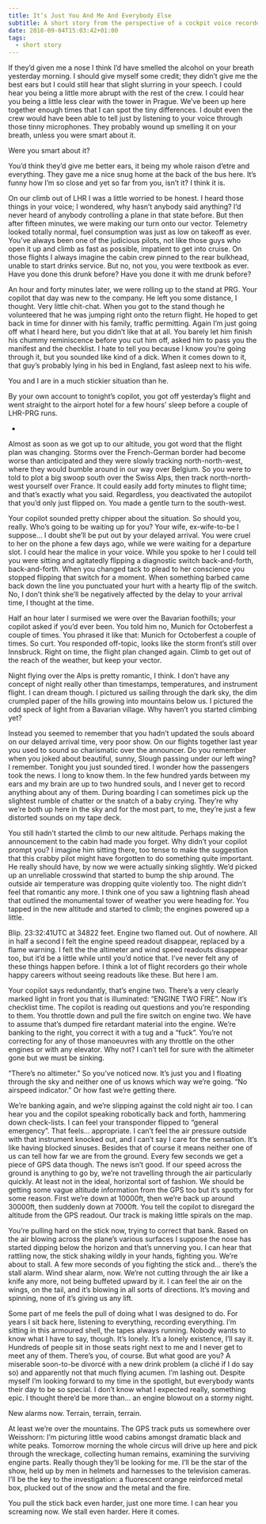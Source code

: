 ```yaml
---
title: It’s Just You And Me And Everybody Else
subtitle: A short story from the perspective of a cockpit voice recorder
date: 2018-09-04T15:03:42+01:00
tags:
  - short story
---
```


If they’d given me a nose I think I’d have smelled the alcohol on your breath yesterday morning. I should give myself some credit; they didn’t give me the best ears but I could still hear that slight slurring in your speech. I could hear you being a little more abrupt with the rest of the crew. I could hear you being a little less clear with the tower in Prague. We’ve been up here together enough times that I can spot the tiny differences. I doubt even the crew would have been able to tell just by listening to your voice through those tinny microphones. They probably wound up smelling it on your breath, unless you were smart about it.

Were you smart about it?

You’d think they’d give me better ears, it being my whole raison d’etre and everything. They gave me a nice snug home at the back of the bus here. It’s funny how I’m so close and yet so far from you, isn’t it? I think it is.

On our climb out of LHR I was a little worried to be honest. I heard those things in your voice; I wondered, why hasn’t anybody said anything? I’d never heard of anybody controlling a plane in that state before. But then after fifteen minutes, we were making our turn onto our vector. Telemetry looked totally normal, fuel consumption was just as low on takeoff as ever. You’ve always been one of the judicious pilots, not like those guys who open it up and climb as fast as possible, impatient to get into cruise. On those flights I always imagine the cabin crew pinned to the rear bulkhead, unable to start drinks service. But no, not you, you were textbook as ever. Have you done this drunk before? Have you done it with me drunk before?

An hour and forty minutes later, we were rolling up to the stand at PRG. Your copilot that day was new to the company. He left you some distance, I thought. Very little chit-chat. When you got to the stand though he volunteered that he was jumping right onto the return flight. He hoped to get back in time for dinner with his family, traffic permitting. Again I’m just going off what I heard here, but you didn’t like that at all. You barely let him finish his chummy reminiscence before you cut him off, asked him to pass you the manifest and the checklist. I hate to tell you because I know you’re going through it, but you sounded like kind of a dick. When it comes down to it, that guy’s probably lying in his bed in England, fast asleep next to his wife.

You and I are in a much stickier situation than he.

By your own account to tonight’s copilot, you got off yesterday’s flight and went straight to the airport hotel for a few hours’ sleep before a couple of LHR-PRG runs.

*

Almost as soon as we got up to our altitude, you got word that the flight plan was changing. Storms over the French-German border had become worse than anticipated and they were slowly tracking north-north-west, where they would bumble around in our way over Belgium. So you were to told to plot a big swoop south over the Swiss Alps, then track north-north-west yourself over France. It could easily add forty minutes to flight time; and that’s exactly what you said. Regardless, you deactivated the autopilot that you’d only just flipped on. You made a gentle turn to the south-west.

Your copilot sounded pretty chipper about the situation. So should you, really. Who’s going to be waiting up for you? Your wife, ex-wife-to-be I suppose… I doubt she’ll be put out by your delayed arrival. You were cruel to her on the phone a few days ago, while we were waiting for a departure slot. I could hear the malice in your voice. While you spoke to her I could tell you were sitting and agitatedly flipping a diagnostic switch back-and-forth, back-and-forth. When you changed tack to plead to her conscience you stopped flipping that switch for a moment. When something barbed came back down the line you punctuated your hurt with a hearty flip of the switch. No, I don’t think she’ll be negatively affected by the delay to your arrival time, I thought at the time.

Half an hour later I surmised we were over the Bavarian foothills; your copilot asked if you’d ever been. You told him no, Munich for Octoberfest a couple of times. You phrased it like that: Munich for Octoberfest a couple of times. So curt. You responded off-topic, looks like the storm front’s still over Innsbruck. Right on time, the flight plan changed again. Climb to get out of the reach of the weather, but keep your vector.

Night flying over the Alps is pretty romantic, I think. I don’t have any concept of night really other than timestamps, temperatures, and instrument flight. I can dream though. I pictured us sailing through the dark sky, the dim crumpled paper of the hills growing into mountains below us. I pictured the odd speck of light from a Bavarian village. Why haven’t you started climbing yet?

Instead you seemed to remember that you hadn’t updated the souls aboard on our delayed arrival time, very poor show. On  our flights together last year you used to sound so charismatic over the announcer. Do you remember when you joked about beautiful, sunny, Slough passing under our left wing? I remember. Tonight you just sounded tired. I wonder how the passengers took the news. I long to know them. In the few hundred yards between my ears and my brain are up to two hundred souls, and I never get to record anything about any of them. During boarding I can sometimes pick up the slightest rumble of chatter or the snatch of a baby crying. They’re why we’re both up here in the sky and for the most part, to me, they’re just a few distorted sounds  on my tape deck.

You still hadn’t started the climb to our new altitude. Perhaps making the announcement to the cabin had made you forget. Why didn’t your copilot prompt you? I imagine him sitting there, too tense to make the suggestion that this crabby pilot might have forgotten to do something quite important. He really should have, by now we were actually sinking slightly. We’d picked up an unreliable crosswind that started to bump the ship around. The outside air temperature was dropping quite violently too. The night didn’t feel that romantic any more. I think one of you saw a lightning flash ahead that outlined the monumental tower of weather you were heading for. You tapped in the new altitude and started to climb; the engines powered up a little.

Blip. 23:32:41UTC at 34822 feet. Engine two flamed out. Out of nowhere. All in half a second I felt the engine speed readout disappear, replaced by a flame warning. I felt the the altimeter and wind speed readouts disappear too, but it’d be a little while until you’d notice that. I’ve never felt any of these things happen before. I think a lot of flight recorders go their whole happy careers without seeing readouts like these. But here I am.

Your copilot says redundantly, that’s engine two. There’s a very clearly marked light in front you that is illuminated: “ENGINE TWO FIRE”. Now it’s checklist time. The copilot is reading out questions and you’re responding to them. You throttle down and pull the fire switch on engine two. We have to assume that’s dumped fire retardant material into the engine. We’re banking to the right, you correct it with a tug and a “fuck”. You’re not correcting for any of those manoeuvres with any throttle on the other engines or with any elevator. Why not? I can’t tell for sure with the altimeter gone but we must be sinking.

“There’s no altimeter.” So you’ve noticed now. It’s just you and I floating through the sky and neither one of us knows which way we’re going. “No airspeed indicator.” Or how fast we’re getting there.

We’re banking again, and we’re slipping against the cold night air too. I can hear you and the copilot speaking robotically back and forth, hammering down check-lists. I can feel your transponder flipped to “general emergency”. That feels… appropriate. I can’t feel the air pressure outside with that instrument knocked out, and I can’t say I care for the sensation. It’s like having blocked sinuses. Besides that of course it means neither one of us can tell how far we are from the ground. Every few seconds we get a piece of GPS data though. The news isn’t good. If our speed across the ground is anything to go by, we’re not travelling through the air particularly quickly. At least not in the ideal, horizontal sort of fashion. We should be getting some vague altitude information from the GPS too but it’s spotty for some reason. First we’re down at 10000ft, then we’re back up around 30000ft, then suddenly down at 7000ft. You tell the copilot to disregard the altitude from the GPS readout. Our track is making little spirals on the map.

You’re pulling hard on the stick now, trying to correct that bank. Based on the air blowing across the plane’s various surfaces I suppose the nose has started dipping below the horizon and that’s unnerving you. I can hear that rattling now, the stick shaking wildly in your hands, fighting you. We’re about to stall. A few more seconds of you fighting the stick and… there’s the stall alarm. Wind shear alarm, now. We’re not cutting through the air like a knife any more, not being buffeted upward by it. I can feel the air on the wings, on the tail, and it’s blowing in all sorts of directions. It’s moving and spinning, none of it’s giving us any lift.

Some part of me feels the pull of doing what I was designed to do. For years I sit back here, listening to everything, recording everything. I’m sitting in this armoured shell, the tapes always running. Nobody wants to know what I have to say, though. It’s lonely. It’s a lonely existence, I’ll say it. Hundreds of people sit in those seats right next to me and I never get to meet any of them. There’s you, of course. But what good are you? A miserable soon-to-be divorcé with a new drink problem (a cliché if I do say so) and apparently not that much flying acumen. I’m lashing out. Despite myself I’m looking forward to my time in the spotlight, but everybody wants their day to be so special. I don’t know what I expected really, something epic. I thought there’d be more than… an engine blowout on a stormy night.

New alarms now. Terrain, terrain, terrain.

At least we’re over the mountains. The GPS track puts us somewhere over Weisshorn: I’m picturing little wood cabins amongst dramatic black and white peaks. Tomorrow morning the whole circus will drive up here and pick through the wreckage, collecting human remains, examining the surviving engine parts. Really though they’ll be looking for me. I’ll be the star of the show, held up by men in helmets and harnesses to the television cameras. I’ll be the key to the investigation: a fluorescent orange reinforced metal box, plucked out of the snow and the metal and the fire.

You pull the stick back even harder, just one more time. I can hear you screaming now. We stall even harder. Here it comes.
